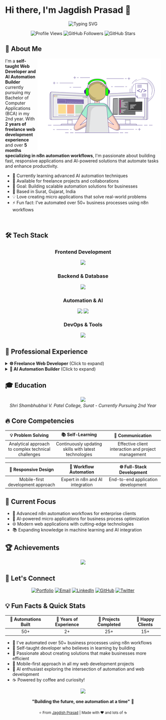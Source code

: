 # Hi there, I'm Jagdish Prasad 👋

<div align="center">
  <img src="https://readme-typing-svg.herokuapp.com?font=Fira+Code&pause=1000&color=2196F3&center=true&vCenter=true&width=435&lines=Web+Developer+%26+AI+Automation+Builder;Self-taught+Developer;BCA+Student;n8n+Workflow+Expert;Building+the+Future+with+AI" alt="Typing SVG" />
</div>

<p align="center">
  <img src="https://komarev.com/ghpvc/?username=devjagdish&label=Profile%20Views&color=0e75b6&style=flat" alt="Profile Views" />
  <img src="https://img.shields.io/github/followers/devjagdish?label=Followers&style=social" alt="GitHub Followers" />
  <img src="https://img.shields.io/github/stars/devjagdish?label=Stars&style=social" alt="GitHub Stars" />
</p>

## 🚀 About Me

<img align="right" alt="Coding" width="400" src="https://raw.githubusercontent.com/devSouvik/devSouvik/master/gif3.gif">

I'm a **self-taught Web Developer and AI Automation Builder** currently pursuing my Bachelor of Computer Applications (BCA) in my 2nd year. With **2 years of freelance web development experience** and over **5 months specializing in n8n automation workflows**, I'm passionate about building fast, responsive applications and AI-powered solutions that automate tasks and enhance productivity.

- 🌱 Currently learning advanced AI automation techniques
- 💼 Available for freelance projects and collaborations
- 🎯 Goal: Building scalable automation solutions for businesses
- 📍 Based in Surat, Gujarat, India
- 💡 Love creating micro applications that solve real-world problems
- ⚡ Fun fact: I've automated over 50+ business processes using n8n workflows

<br clear="both"/>

## 🛠️ Tech Stack

<div align="center">

### Frontend Development
<p>
  <img src="https://skillicons.dev/icons?i=html,css,js,react,nextjs,tailwind" />
</p>

### Backend & Database
<p>
  <img src="https://skillicons.dev/icons?i=nodejs,supabase,postgres" />
</p>

### Automation & AI
<p>
  <img src="https://img.shields.io/badge/n8n-EA4B71?style=for-the-badge&logo=n8n&logoColor=white" />
  <img src="https://img.shields.io/badge/OpenAI-412991?style=for-the-badge&logo=openai&logoColor=white" />
</p>

### DevOps & Tools
<p>
  <img src="https://skillicons.dev/icons?i=nginx,github,git,vscode" />
</p>

</div>


## 💼 Professional Experience

<details>
<summary><b>🌐 Freelance Web Developer</b> (Click to expand)</summary>

**Jan 2023 - Present | Remote**
- ✅ Developed modern, mobile-friendly landing pages for clients across different industries
- ✅ Created interactive web tools and applications with custom UI designs
- ✅ Integrated backend logic and Supabase for lightweight database solutions
- ✅ Focused on conversion-optimized, responsive web experiences

</details>

<details>
<summary><b>🤖 AI Automation Builder</b> (Click to expand)</summary>

**Dec 2024 - Present | Remote**
- ✅ Built practical automations using n8n, combining user inputs, AI, and data workflows
- ✅ Created AI-based micro tools including form processors, lead qualifiers, and report generators
- ✅ Utilized Fal AI for generating visual content through web interfaces
- ✅ Specialized in workflow automation that enhances business productivity

</details>

## 🎓 Education

<div align="center">
  <img src="https://img.shields.io/badge/BCA-Computer_Applications-blue?style=for-the-badge&logo=graduation-cap" />
  <br>
  <i>Shri Shambhubhai V. Patel College, Surat - Currently Pursuing 2nd Year</i>
</div>

## 🔥 Core Competencies

<div align="center">

| 💡 Problem Solving | 📚 Self-Learning | 💬 Communication |
|:---:|:---:|:---:|
| Analytical approach to complex technical challenges | Continuously updating skills with latest technologies | Effective client interaction and project management |

| 📱 Responsive Design | 🔄 Workflow Automation | 🌐 Full-Stack Development |
|:---:|:---:|:---:|
| Mobile-first development approach | Expert in n8n and AI integration | End-to-end application development |

</div>

## 🎯 Current Focus

- 🔄 Advanced n8n automation workflows for enterprise clients
- 🤖 AI-powered micro applications for business process optimization
- 🌐 Modern web applications with cutting-edge technologies
- 📚 Expanding knowledge in machine learning and AI integration

## 🏆 Achievements

<div align="center">
  <img src="https://github-profile-trophy.vercel.app/?username=devjagdish&theme=tokyonight&no-frame=true&row=1&column=6" />
</div>

## 🤝 Let's Connect

<div align="center">
  
[![Portfolio](https://img.shields.io/badge/Portfolio-FF5722?style=for-the-badge&logo=todoist&logoColor=white)](https://www.devjgdish.tech)
[![Email](https://img.shields.io/badge/Email-D14836?style=for-the-badge&logo=gmail&logoColor=white)](mailto:contact@devjagdish.tech)
[![LinkedIn](https://img.shields.io/badge/LinkedIn-0077B5?style=for-the-badge&logo=linkedin&logoColor=white)](https://linkedin.com/in/devjagdish)
[![GitHub](https://img.shields.io/badge/GitHub-100000?style=for-the-badge&logo=github&logoColor=white)](https://github.com/developerjagdish)
[![Twitter](https://img.shields.io/badge/Twitter-1DA1F2?style=for-the-badge&logo=twitter&logoColor=white)](https://twitter.com/devjagdish)

</div>

## 💡 Fun Facts & Quick Stats

<div align="center">

| 🎯 Automations Built | 🚀 Years of Experience | 📱 Projects Completed | 🌟 Happy Clients |
|:---:|:---:|:---:|:---:|
| 50+ | 2+ | 25+ | 15+ |

</div>

- 🎯 I've automated over 50+ business processes using n8n workflows
- 🚀 Self-taught developer who believes in learning by building
- 🌟 Passionate about creating solutions that make businesses more efficient
- 📱 Mobile-first approach in all my web development projects
- 🤖 AI enthusiast exploring the intersection of automation and web development
- ☕ Powered by coffee and curiosity!

<div align="center">
  <img src="https://capsule-render.vercel.app/api?type=waving&color=gradient&height=100&section=footer" />
  
  **"Building the future, one automation at a time"** 🚀
  
  <sub>⭐️ From <a href="https://github.com/devjagdish">Jagdish Prasad</a> | Made with ❤️ and lots of ☕</sub>
</div>
